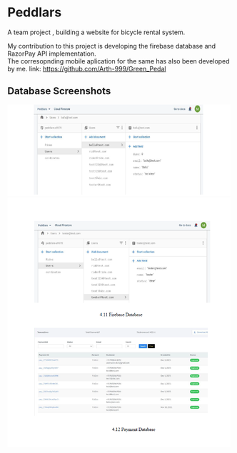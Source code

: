 # Peddlars
A team project , building a website for bicycle rental system.

My contribution to this project is developing the firebase database and RazorPay API implementation.\
The corresopnding mobile aplication for the same has also been developed by me.
link: https://github.com/Arth-999/Green_Pedal 

## Database Screenshots

<img src='https://github.com/Arth-999/Peddlars/blob/main/ScreenGrabs/firebase2.png' width='500' />

<img src='https://github.com/Arth-999/Peddlars/blob/main/ScreenGrabs/firebase1.png' width='500' />
